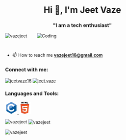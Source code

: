 <h1 align="center">Hi 👋, I'm Jeet Vaze</h1>
<h3 align="center">
"I am a tech enthusiast"</h3>
<img align="right" alt="Coding" width="400" src="https://cdn.dribbble.com/users/1162077/screenshots/3848914/programmer.gif">

<p align="left"> <img src="https://komarev.com/ghpvc/?username=vazejeet&label=Profile%20views&color=0e75b6&style=flat" alt="vazejeet" /> </p>

<p align="left"> <a href="https://twitter.com/" target="blank"><img src="https://img.shields.io/twitter/follow/?logo=twitter&style=for-the-badge" alt="" /></a> </p>

- 📫 How to reach me **vazejeet16@gmail.com**

<h3 align="left">Connect with me:</h3>
<p align="left">
<a href="https://linkedin.com/in/jeetvaze16" target="blank"><img align="center" src="https://raw.githubusercontent.com/rahuldkjain/github-profile-readme-generator/master/src/images/icons/Social/linked-in-alt.svg" alt="jeetvaze16" height="30" width="40" /></a>
<a href="https://instagram.com/jeet.vaze" target="blank"><img align="center" src="https://raw.githubusercontent.com/rahuldkjain/github-profile-readme-generator/master/src/images/icons/Social/instagram.svg" alt="jeet.vaze" height="30" width="40" /></a>
</p>

<h3 align="left">Languages and Tools:</h3>
<p align="left"> <a href="https://www.cprogramming.com/" target="_blank" rel="noreferrer"> <img src="https://raw.githubusercontent.com/devicons/devicon/master/icons/c/c-original.svg" alt="c" width="40" height="40"/> </a> <a href="https://www.w3.org/html/" target="_blank" rel="noreferrer"> <img src="https://raw.githubusercontent.com/devicons/devicon/master/icons/html5/html5-original-wordmark.svg" alt="html5" width="40" height="40"/> </a> </p>

<p><img align="left" src="https://github-readme-stats.vercel.app/api/top-langs?username=vazejeet&show_icons=true&locale=en&layout=compact" alt="vazejeet" /></p>

<p>&nbsp;<img align="center" src="https://github-readme-stats.vercel.app/api?username=vazejeet&show_icons=true&locale=en" alt="vazejeet" /></p>

<p><img align="center" src="https://github-readme-streak-stats.herokuapp.com/?user=vazejeet&" alt="vazejeet" /></p>
